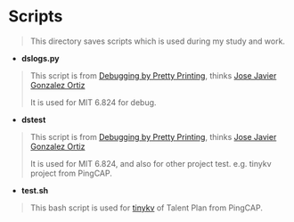 # Scripts

> This directory saves scripts which is used during my study and work.



- **dslogs.py**

> This script is from [Debugging by Pretty Printing](https://blog.josejg.com/debugging-pretty/), thinks [Jose Javier Gonzalez Ortiz](https://josejg.com/)
>
> It is used for MIT 6.824 for debug.



- **dstest**

> This script is from [Debugging by Pretty Printing](https://blog.josejg.com/debugging-pretty/), thinks [Jose Javier Gonzalez Ortiz](https://josejg.com/)
>
> It is used for MIT 6.824, and also for other project test. e.g. tinykv project from PingCAP.



- **test.sh**

> This bash script is used for [tinykv](https://github.com/tidb-incubator/tinykv) of Talent Plan from PingCAP.